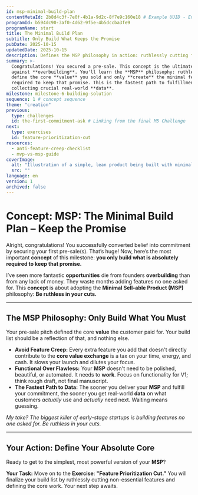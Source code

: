 ```yaml
---
id: msp-minimal-build-plan
contentMetaId: 2b8d4c3f-7e0f-4b1a-9d2c-8f7e9c160e18 # Example UUID - Ensure uniqueness
programId: b594dc90-3af0-4d62-9f5e-4b5dccba3fe9
programName: start
title: The Minimal Build Plan
subtitle: Only Build What Keeps the Promise
pubDate: 2025-10-15
updatedDate: 2025-10-15
description: Defines the MSP philosophy in action: ruthlessly cutting features to build only the core functionality required to fulfill the customer commitment.
summary: >-
  Congratulations! You secured a pre-sale. This concept is the ultimate firewall
  against **overbuilding**. You'll learn the **MSP** philosophy: ruthlessly
  define the core **value** you sold and only **create** the minimal features
  required to keep that promise. This is the fastest path to fulfillment and
  collecting crucial real-world **data**.
milestone: milestone-6-building-solution
sequence: 1 # concept sequence
theme: "creation"
previous:
  type: challenges
  id: the-first-commitment-ask # Linking from the final M5 Challenge
next:
  type: exercises
  id: feature-prioritization-cut
resources:
  - anti-feature-creep-checklist
  - mvp-vs-msp-guide
coverImage:
  alt: "Illustration of a simple, lean product being built with minimal tools, emphasizing speed and efficiency."
  src: ""
language: en
version: 1
archived: false
---
```

# Concept: MSP: The Minimal Build Plan – Keep the Promise

Alright, congratulations! You successfully converted belief into commitment by securing your first pre-sale(s). That’s huge! Now, here’s the most important **concept** of this milestone: **you only build what is absolutely required to keep that promise.**

I’ve seen more fantastic **opportunities** die from founders **overbuilding** than from any lack of money. They waste months adding features no one asked for. This **concept** is about adopting the **Minimal Sell-able Product (MSP)** philosophy: **Be ruthless in your cuts.**

---

## The MSP Philosophy: Only Build What You Must

Your pre-sale pitch defined the core **value** the customer paid for. Your build list should be a reflection of that, and nothing else.

* **Avoid Feature Creep:** Every extra feature you add that doesn't directly contribute to the **core value exchange** is a tax on your time, energy, and cash. It slows your launch and dilutes your focus.
* **Functional Over Flawless:** Your **MSP** doesn't need to be polished, beautiful, or automated. It needs to **work**. Focus on functionality for V1; think rough draft, not final manuscript.
* **The Fastest Path to Data:** The sooner you deliver your **MSP** and fulfill your commitment, the sooner you get real-world **data** on what customers *actually* use and *actually* need next. Waiting means guessing.

*My take? The biggest killer of early-stage startups is building features no one asked for. Be ruthless in your cuts.*

---

## Your Action: Define Your Absolute Core

Ready to get to the simplest, most powerful version of your **MSP**?

**Your Task:** Move on to the **Exercise**: **"Feature Prioritization Cut."** You will finalize your build list by ruthlessly cutting non-essential features and defining the core work. Your next step awaits.